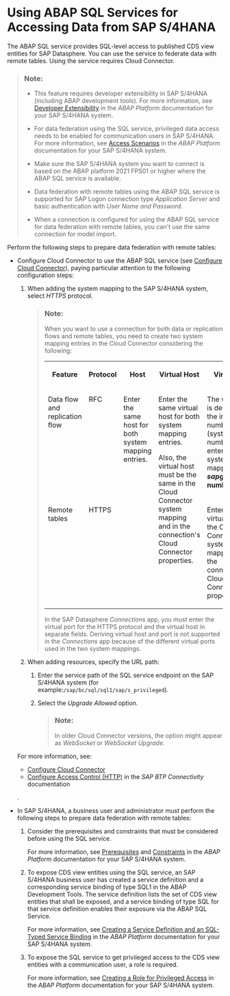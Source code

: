 <!-- loio4d7474595a5b41bb986616262ff44a3a -->

# Using ABAP SQL Services for Accessing Data from SAP S/4HANA

The ABAP SQL service provides SQL-level access to published CDS view entities for SAP Datasphere. You can use the service to federate data with remote tables. Using the service requires Cloud Connector.

> ### Note:  
> -   This feature requires developer extensibility in SAP S/4HANA \(including ABAP development tools\). For more information, see [Developer Extensibility](https://help.sap.com/docs/ABAP_PLATFORM_NEW/b5670aaaa2364a29935f40b16499972d/155909e3569941e08831c78cf4c2d495.html) in the *ABAP Platform* documentation for your SAP S/4HANA system.
> 
> -   For data federation using the SQL service, privileged data access needs to be enabled for communication users in SAP S/4HANA. For more information, see [Access Scenarios](https://help.sap.com/docs/ABAP_PLATFORM_NEW/b5670aaaa2364a29935f40b16499972d/96368bd086ff4f79933b078a6cf7feaa.html) in the *ABAP Platform* documentation for your SAP S/4HANA system.
> 
> -   Make sure the SAP S/4HANA system you want to connect is based on the ABAP platform 2021 FPS01 or higher where the ABAP SQL service is available.
> 
> -   Data federation with remote tables using the ABAP SQL service is supported for SAP Logon connection type *Application Server* and basic authentication with *User Name and Password*.
> 
> -   When a connection is configured for using the ABAP SQL service for data federation with remote tables, you can't use the same connection for model import.



Perform the following steps to prepare data federation with remote tables:

-   Configure Cloud Connector to use the ABAP SQL service \(see [Configure Cloud Connector](configure-cloud-connector-f289920.md)\), paying particular attention to the following configuration steps:

    1.  When adding the system mapping to the SAP S/4HANA system, select *HTTPS* protocol.

        > ### Note:  
        > When you want to use a connection for both data or replication flows and remote tables, you need to create two system mapping entries in the Cloud Connector considering the following:
        > 
        > 
        > <table>
        > <tr>
        > <th valign="top">
        > 
        > Feature
        > 
        > </th>
        > <th valign="top">
        > 
        > Protocol
        > 
        > </th>
        > <th valign="top">
        > 
        > Host
        > 
        > </th>
        > <th valign="top">
        > 
        > Virtual Host
        > 
        > </th>
        > <th valign="top">
        > 
        > Virtual Port
        > 
        > </th>
        > </tr>
        > <tr>
        > <td valign="top">
        > 
        > Data flow and replication flow
        > 
        > </td>
        > <td valign="top">
        > 
        > RFC
        > 
        > </td>
        > <td valign="top" rowspan="2">
        > 
        > Enter the same host for both system mapping entries.
        > 
        > </td>
        > <td valign="top" rowspan="2">
        > 
        > Enter the same virtual host for both system mapping entries.
        > 
        > Also, the virtual host must be the same in the Cloud Connector system mapping and in the connection's Cloud Connector properties.
        > 
        > </td>
        > <td valign="top">
        > 
        > The virtual port is derived from the instance number \(system number\) entered in the system mapping: ***sapgw*<system number\>****.
        > 
        > </td>
        > </tr>
        > <tr>
        > <td valign="top">
        > 
        > Remote tables
        > 
        > </td>
        > <td valign="top">
        > 
        > HTTPS
        > 
        > </td>
        > <td valign="top">
        > 
        > Enter the same virtual port in the Cloud Connector system mapping and in the connection's Cloud Connector properties.
        > 
        > </td>
        > </tr>
        > </table>
        > 
        > In the SAP Datasphere *Connections* app, you must enter the virtual port for the HTTPS protocol and the virtual host in separate fields. Deriving virtual host and port is not supported in the *Connections* app because of the different virtual ports used in the two system mappings.

    2.  When adding resources, specify the URL path:
        1.  Enter the service path of the SQL service endpoint on the SAP S/4HANA system \(for example:`/sap/bc/sql/sql1/sap/s_privileged`\).

        2.  Select the *Upgrade Allowed* option.

            > ### Note:  
            > In older Cloud Connector versions, the option might appear as *WebSocket* or *WebSocket Upgrade*.



    For more information, see:

    -   [Configure Cloud Connector](configure-cloud-connector-f289920.md)
    -   [Configure Access Control \(HTTP\)](https://help.sap.com/docs/connectivity/sap-btp-connectivity-cf/configure-access-control-http) in the *SAP BTP Connectivity* documentation

    .

-   In SAP S/4HANA, a business user and administrator must perform the following steps to prepare data federation with remote tables:

    1.  Consider the prerequisites and constraints that must be considered before using the SQL service.

        For more information, see [Prerequisites](https://help.sap.com/docs/ABAP_PLATFORM_NEW/b5670aaaa2364a29935f40b16499972d/d71ed17fe0294eceb5e5327585cdfac1.html) and [Constraints](https://help.sap.com/docs/ABAP_PLATFORM_NEW/b5670aaaa2364a29935f40b16499972d/e5e007357a794a3dad1925ef6acfb6f1.html) in the *ABAP Platform* documentation for your SAP S/4HANA system.

    2.  To expose CDS view entities using the SQL service, an SAP S/4HANA business user has created a service definition and a corresponding service binding of type SQL1 in the ABAP Development Tools. The service definition lists the set of CDS view entities that shall be exposed, and a service binding of type SQL for that service definition enables their exposure via the ABAP SQL Service.

        For more information, see [Creating a Service Definition and an SQL-Typed Service Binding](https://help.sap.com/docs/ABAP_PLATFORM_NEW/b5670aaaa2364a29935f40b16499972d/c1cf6c9796ad4fecb893672fd91e660d.html) in the *ABAP Platform* documentation for your SAP S/4HANA system.

    3.  To expose the SQL service to get privileged access to the CDS view entities with a communication user, a role is required.

        For more information, see [Creating a Role for Privileged Access](https://help.sap.com/docs/ABAP_PLATFORM_NEW/b5670aaaa2364a29935f40b16499972d/f3945f142ca24afdb68896584257e428.html) in the *ABAP Platform* documentation for your SAP S/4HANA system.



